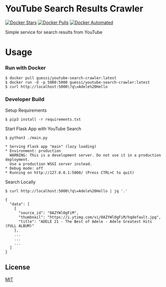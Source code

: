 # YouTube Search Results Crawler

[![Docker Stars](https://img.shields.io/docker/stars/guessi/youtube-search-crawler.svg)](https://hub.docker.com/r/guessi/youtube-search-crawler/)
[![Docker Pulls](https://img.shields.io/docker/pulls/guessi/youtube-search-crawler.svg)](https://hub.docker.com/r/guessi/youtube-search-crawler/)
[![Docker Automated](https://img.shields.io/docker/automated/guessi/youtube-search-crawler.svg)](https://hub.docker.com/r/guessi/youtube-search-crawler/)

Simple service for search results from YouTube

# Usage
 
### Run with Docker
 
```
$ docker pull guessi/youtube-search-crawler:latest
$ docker run -d -p 5000:5000 guessi/youtube-search-crawler:latest
$ curl http://localhost:5000\?q\=Adele%20Hello
```

### Developer Build
 
Setup Requirements

```
$ pip3 install -r requirements.txt
```

Start Flask App with YouTube Search

```
$ python3 ./main.py

* Serving Flask app "main" (lazy loading)
* Environment: production
  WARNING: This is a development server. Do not use it in a production deployment.
  Use a production WSGI server instead.
* Debug mode: off
* Running on http://127.0.0.1:5000/ (Press CTRL+C to quit)
```

Search Locally

```
$ curl http://localhost:5000\?q\=Adele%20Hello | jq '.'

{
  "data": [
    {
      "source_id": "0AZYWl0gFiM",
      "thumbnail": "https://i.ytimg.com/vi/0AZYWl0gFiM/hqdefault.jpg",
      "title": "ADELE 21 - The Best of Adele - Adele Greatest Hits (FULL ALBUM)"
    },
    ...
    ...
    ...
  ]
}
```

## License
 
[MIT](LICENSE)

